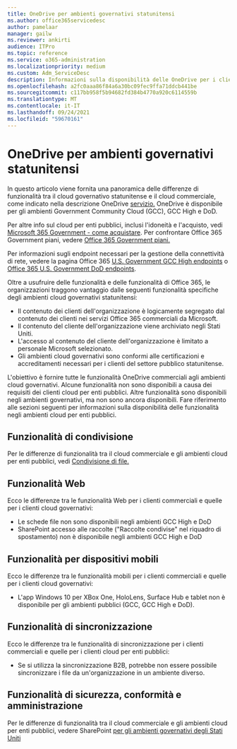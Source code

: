 ```yaml
---
title: OneDrive per ambienti governativi statunitensi
ms.author: office365servicedesc
author: pamelaar
manager: gailw
ms.reviewer: ankirti
audience: ITPro
ms.topic: reference
ms.service: o365-administration
ms.localizationpriority: medium
ms.custom: Adm_ServiceDesc
description: Informazioni sulla disponibilità delle OneDrive per i clienti cloud del governo statunitense.
ms.openlocfilehash: a2fc0aaa86f84a6a30bc09fec9ffa71ddcb441be
ms.sourcegitcommit: c117bb958f5b94682fd384b4770a920c6114559b
ms.translationtype: MT
ms.contentlocale: it-IT
ms.lasthandoff: 09/24/2021
ms.locfileid: "59670161"
---
```

# <a name="onedrive-for-us-government-environments"></a>OneDrive per ambienti governativi statunitensi

In questo articolo viene fornita una panoramica delle differenze di funzionalità tra il cloud governativo statunitense e il cloud commerciale, come indicato nella descrizione OneDrive [servizio.](../../onedrive-for-business-service-description.md) OneDrive è disponibile per gli ambienti Government Community Cloud (GCC), GCC High e DoD. 

Per altre info sul cloud per enti pubblici, inclusi l'idoneità e l'acquisto, vedi [Microsoft 365 Government - come acquistare](./microsoft-365-government-how-to-buy.md). Per confrontare Office 365 Government piani, vedere [Office 365 Government piani.](https://www.microsoft.com/microsoft-365/government/compare-office-365-government-plans?rtc=1#EligibilityRequirements)

Per informazioni sugli endpoint necessari per la gestione della connettività di rete, vedere la pagina Office 365 [U.S. Government GCC High endpoints](/office365/enterprise/office-365-u-s-government-gcc-high-endpoints#sharepoint-online-and-onedrive-for-business) o [Office 365 U.S. Government DoD endpoints](/office365/enterprise/office-365-u-s-government-dod-endpoints#sharepoint-online-and-onedrive-for-business).

Oltre a usufruire delle funzionalità e delle funzionalità di Office 365, le organizzazioni traggono vantaggio dalle seguenti funzionalità specifiche degli ambienti cloud governativi statunitensi:

-   Il contenuto dei clienti dell'organizzazione è logicamente segregato dal contenuto dei clienti nei servizi Office 365 commerciali da Microsoft.
-   Il contenuto del cliente dell'organizzazione viene archiviato negli Stati Uniti.
-   L'accesso al contenuto del cliente dell'organizzazione è limitato a personale Microsoft selezionato.
-   Gli ambienti cloud governativi sono conformi alle certificazioni e accreditamenti necessari per i clienti del settore pubblico statunitense.

L'obiettivo è fornire tutte le funzionalità OneDrive commerciali agli ambienti cloud governativi. Alcune funzionalità non sono disponibili a causa dei requisiti dei clienti cloud per enti pubblici. Altre funzionalità sono disponibili negli ambienti governativi, ma non sono ancora disponibili. Fare riferimento alle sezioni seguenti per informazioni sulla disponibilità delle funzionalità negli ambienti cloud per enti pubblici.

## <a name="sharing-features"></a>Funzionalità di condivisione

Per le differenze di funzionalità tra il cloud commerciale e gli ambienti cloud per enti pubblici, vedi [Condivisione di file.](./gcc-high-and-dod.md#file-sharing)

## <a name="web-features"></a>Funzionalità Web

Ecco le differenze tra le funzionalità Web per i clienti commerciali e quelle per i clienti cloud governativi:

- Le schede file non sono disponibili negli ambienti GCC High e DoD
- SharePoint accesso alle raccolte ("Raccolte condivise" nel riquadro di spostamento) non è disponibile negli ambienti GCC High e DoD

## <a name="mobile-features"></a>Funzionalità per dispositivi mobili

Ecco le differenze tra le funzionalità mobili per i clienti commerciali e quelle per i clienti cloud governativi:

- L'app Windows 10 per XBox One, HoloLens, Surface Hub e tablet non è disponibile per gli ambienti pubblici (GCC, GCC High e DoD).

## <a name="sync-features"></a>Funzionalità di sincronizzazione

Ecco le differenze tra le funzionalità di sincronizzazione per i clienti commerciali e quelle per i clienti cloud per enti pubblici:

- Se si utilizza la sincronizzazione B2B, potrebbe non essere possibile sincronizzare i file da un'organizzazione in un ambiente diverso.

## <a name="security-compliance-and-administration-features"></a>Funzionalità di sicurezza, conformità e amministrazione

Per le differenze di funzionalità tra il cloud commerciale e gli ambienti cloud per enti pubblici, vedere SharePoint [per gli ambienti governativi degli Stati Uniti](sharepoint.md)